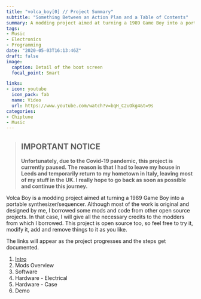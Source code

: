 ```yaml
---
title: "volca_boy[0] // Project Summary"
subtitle: "Something Between an Action Plan and a Table of Contents"
summary: A modding project aimed at turning a 1989 Game Boy into a portable synthesizer/sequencer. The product will be based on the Korg volca Series form factor, and aims at unlocking cyberpunk functionalities into the chiptune realm.
tags:
- Music
- Electronics
- Programming
date: "2020-05-03T16:13:46Z"
draft: false 
image:
  caption: Detail of the boot screen
  focal_point: Smart

links:
- icon: youtube
  icon_pack: fab
  name: Video
  url: https://www.youtube.com/watch?v=bqH_C2uOkg4&t=9s
categories:
- Chiptune
- Music
---
```


> ## IMPORTANT NOTICE
>
> **Unfortunately, due to the Covid-19 pandemic, this project is currently paused. The reason is that I had to leave my house in Leeds and temporarily return to my hometown in Italy, leaving most of my stuff in the UK. I really hope to go back as soon as possible and continue this journey.**

Volca Boy is a modding project aimed at turning a 1989 Game Boy into a portable synthesizer/sequencer. Although most of the work is original and designed by me, I borrowed some mods and code from other open source projects. In that case, I will give all the necessary credits to the modders from which I borrowed. This project is open source too, so feel free to try it, modify it, add and remove things to it as you like. 
   
The links will appear as the project progresses and the steps get documented.

1. [Intro](https://s-gregorini003.github.io/post/volca-boy-1/)
2. Mods Overview
3. Software
4. Hardware - Electrical
5. Hardware - Case
6. Demo
